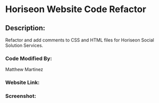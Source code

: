 #  Horiseon Website  Code Refactor 
 
## Description: 
 
Refactor and add comments to CSS and HTML files for Horiseon Social Solution Services.  
 
### Code Modified By: 
 
Matthew Martinez 
 
### Website Link: 
 
 
 
### Screenshot: 